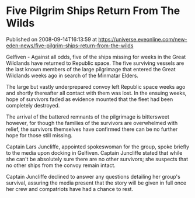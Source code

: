 # Five Pilgrim Ships Return From The Wilds
Published on 2008-09-14T16:13:59 at https://universe.eveonline.com/new-eden-news/five-pilgrim-ships-return-from-the-wilds

Gelfiven - Against all odds, five of the ships missing for weeks in the Great Wildlands have returned to Republic space. The five surviving vessels are the last known members of the large pilgrimage that entered the Great Wildlands weeks ago in search of the Minmatar Elders.

The large but vastly underprepared convoy left Republic space weeks ago and shortly thereafter all contact with them was lost. In the ensuing weeks, hope of survivors faded as evidence mounted that the fleet had been completely destroyed.

The arrival of the battered remnants of the pilgrimage is bittersweet however, for though the families of the survivors are overwhelmed with relief, the survivors themselves have confirmed there can be no further hope for those still missing.

Captain Lars Juncliffe, appointed spokeswoman for the group, spoke briefly to the media upon docking in Gelfiven. Captain Juncliffe stated that while she can't be absolutely sure there are no other survivors; she suspects that no other ships from the convoy remain intact.

Captain Juncliffe declined to answer any questions detailing her group's survival, assuring the media present that the story will be given in full once her crew and compatriots have had a chance to rest.
